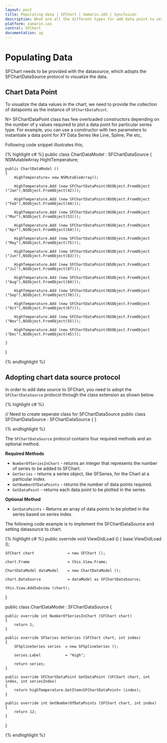 ```yaml
---
layout: post
title: Populating data | SFChart | Xamarin.iOS | Syncfusion
description: What are all the different types for add data point to series in Essential Xamarin.forms.
platform: xamarin.ios
control: SFChart
documentation: ug
---
```


# Populating Data

SFChart needs to be provided with the datasource, which adopts the SFChartDataSource protocol to visualize the data.


## Chart Data Point	

To visualize the data values in the chart, we need to provide the collection of datapoints as the instance of `SFChartDataPoint`.

N> SFChartDataPoint class has few overloaded constructors depending on the number of y values required to plot a data point for particular series type. For example, you can use a constructor with two parameters to instantiate a data point for XY Data Series like Line, Spline, Pie etc,

Following code snippet illustrates this,

{% highlight c# %}
public class ChartDataModel : SFChartDataSource
{
    NSMutableArray HightTemperature;

    public ChartDataModel ()
    {
        HighTemperature= new NSMutableArray();

        HighTemperature.Add (new SFChartDataPoint(NSObject.FromObject ("Jan"),NSObject.FromObject(42)));

        HighTemperature.Add (new SFChartDataPoint(NSObject.FromObject ("Feb"),NSObject.FromObject(44)));

        HighTemperature.Add (new SFChartDataPoint(NSObject.FromObject ("Mar"),NSObject.FromObject(53)));

        HighTemperature.Add (new SFChartDataPoint(NSObject.FromObject ("Apr"),NSObject.FromObject(64)));

        HighTemperature.Add (new SFChartDataPoint(NSObject.FromObject ("May"),NSObject.FromObject(75)));

        HighTemperature.Add (new SFChartDataPoint(NSObject.FromObject ("Jun"),NSObject.FromObject(83)));

        HighTemperature.Add (new SFChartDataPoint(NSObject.FromObject ("Jul"),NSObject.FromObject(87)));

        HighTemperature.Add (new SFChartDataPoint(NSObject.FromObject ("Aug"),NSObject.FromObject(84)));

        HighTemperature.Add (new SFChartDataPoint(NSObject.FromObject ("Sep"),NSObject.FromObject(78)));

        HighTemperature.Add (new SFChartDataPoint(NSObject.FromObject ("Oct"),NSObject.FromObject(67)));

        HighTemperature.Add (new SFChartDataPoint(NSObject.FromObject ("Nov"),NSObject.FromObject(55)));

        HighTemperature.Add (new SFChartDataPoint(NSObject.FromObject ("Dec"),NSObject.FromObject(45))); 

    } 
}

{% endhighlight %}

## Adopting chart data source protocol

In order to add data source to SFChart, you need to adopt the `SFChartDataSource` protocol through the class extension as shown below.

{% highlight c# %}

// Need to create seperate class for SFChartDataSource
public class SFChartDataSource : SFChartDataSource
{
}

{% endhighlight %}

The `SFChartDataSource` protocol contains four required methods and an optional method.

**Required Methods**

* `NumberOfSeriesInChart` - returns an integer that represents the number of series to be added to SFChart.
* `GetSeries` - returns a series object, like SFSeries, for the Chart at a particular index.
* `GetNumberOfDataPoints` - returns the number of data points required.
* `GetDataPoint` - returns each data point to be plotted in the series.

**Optional Method**

* `GetDataPoints` - Returns an array of data points to be plotted in the series based on series index.

The following code example is to implement the SFChartDataSource and setting datasource to chart.

{% highlight c# %}
public override void ViewDidLoad ()
{
    base.ViewDidLoad ();

    SFChart chart               = new SFChart ();

    chart.Frame                 = this.View.Frame;

    ChartDataModel dataModel    = new ChartDataModel ();

    chart.DataSource            = dataModel as SFChartDataSource;

    this.View.AddSubview (chart);
}

public class ChartDataModel : SFChartDataSource
{

    public override int NumberOfSeriesInChart (SFChart chart)
    {
        return 1; 
    }

    public override SFSeries GetSeries (SFChart chart, int index)
    {
        SFSplineSeries series  = new SFSplineSeries ();

        series.Label           = "High";

        return series;
    }

    public override SFChartDataPoint GetDataPoint (SFChart chart, int index, int seriesIndex)
    {
        return highTemperature.GetItem<SFChartDataPoint> (index);
    }

    public override int GetNumberOfDataPoints (SFChart chart, int index)
    {
        return 12;
    }
}

{% endhighlight %}
